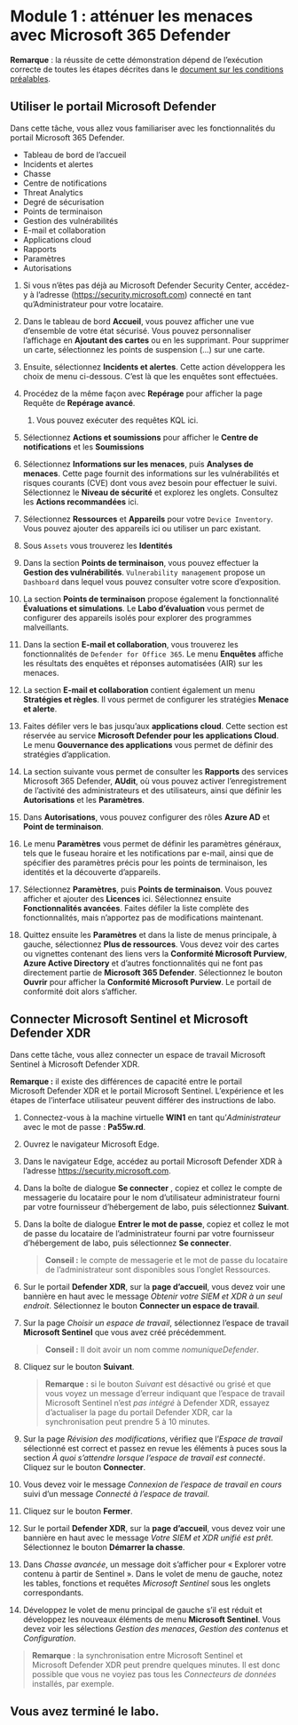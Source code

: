 # Module 1 : atténuer les menaces avec Microsoft 365 Defender

**Remarque** : la réussite de cette démonstration dépend de l’exécution correcte de toutes les étapes décrites dans le [document sur les conditions préalables](00-prerequisites.md).

## Utiliser le portail Microsoft Defender

Dans cette tâche, vous allez vous familiariser avec les fonctionnalités du portail Microsoft 365 Defender.

- Tableau de bord de l’accueil
- Incidents et alertes
- Chasse
- Centre de notifications
- Threat Analytics
- Degré de sécurisation
- Points de terminaison
- Gestion des vulnérabilités
- E-mail et collaboration
- Applications cloud
- Rapports
- Paramètres
- Autorisations

1. Si vous n’êtes pas déjà au Microsoft Defender Security Center, accédez-y à l’adresse (https://security.microsoft.com) connecté en tant qu’Administrateur pour votre locataire.

1. Dans le tableau de bord **Accueil**, vous pouvez afficher une vue d’ensemble de votre état sécurisé. Vous pouvez personnaliser l’affichage en **Ajoutant des cartes** ou en les supprimant. Pour supprimer un carte, sélectionnez les points de suspension (...) sur une carte.
1. Ensuite, sélectionnez **Incidents et alertes**. Cette action développera les choix de menu ci-dessous. C’est là que les enquêtes sont effectuées.
1. Procédez de la même façon avec **Repérage** pour afficher la page Requête de **Repérage avancé**. 
    1. Vous pouvez exécuter des requêtes KQL ici.
1. Sélectionnez **Actions et soumissions** pour afficher le **Centre de notifications** et les **Soumissions**
1. Sélectionnez **Informations sur les menaces**, puis **Analyses de menaces**. Cette page fournit des informations sur les vulnérabilités et risques courants (CVE) dont vous avez besoin pour effectuer le suivi. Sélectionnez le **Niveau de sécurité** et explorez les onglets. Consultez les **Actions recommandées** ici.
1. Sélectionnez **Ressources** et **Appareils** pour votre `Device Inventory`. Vous pouvez ajouter des appareils ici ou utiliser un parc existant.
1. Sous `Assets` vous trouverez les **Identités**
1. Dans la section **Points de terminaison**, vous pouvez effectuer la **Gestion des vulnérabilités**. `Vulnerability management` propose un `Dashboard` dans lequel vous pouvez consulter votre score d’exposition.
1. La section **Points de terminaison** propose également la fonctionnalité **Évaluations et simulations**. Le **Labo d’évaluation** vous permet de configurer des appareils isolés pour explorer des programmes malveillants.
1. Dans la section **E-mail et collaboration**, vous trouverez les fonctionnalités de `Defender for Office 365`. Le menu **Enquêtes** affiche les résultats des enquêtes et réponses automatisées (AIR) sur les menaces.
1. La section **E-mail et collaboration** contient également un menu **Stratégies et règles**. Il vous permet de configurer les stratégies **Menace et alerte**.
1. Faites défiler vers le bas jusqu’aux **applications cloud**. Cette section est réservée au service **Microsoft Defender pour les applications Cloud**. Le menu **Gouvernance des applications** vous permet de définir des stratégies d’application.
1. La section suivante vous permet de consulter les **Rapports** des services Microsoft 365 Defender, **AUdit**, où vous pouvez activer l’enregistrement de l’activité des administrateurs et des utilisateurs, ainsi que définir les **Autorisations** et les **Paramètres**.
1. Dans **Autorisations**, vous pouvez configurer des rôles **Azure AD** et **Point de terminaison**.
1. Le menu **Paramètres** vous permet de définir les paramètres généraux, tels que le fuseau horaire et les notifications par e-mail, ainsi que de spécifier des paramètres précis pour les points de terminaison, les identités et la découverte d’appareils.
1. Sélectionnez **Paramètres**, puis **Points de terminaison**. Vous pouvez afficher et ajouter des **Licences** ici. Sélectionnez ensuite **Fonctionnalités avancées**. Faites défiler la liste complète des fonctionnalités, mais n’apportez pas de modifications maintenant.
1. Quittez ensuite les **Paramètres** et dans la liste de menus principale, à gauche, sélectionnez **Plus de ressources**. Vous devez voir des cartes ou vignettes contenant des liens vers la **Conformité Microsoft Purview**, **Azure Active Directory** et d’autres fonctionnalités qui ne font pas directement partie de **Microsoft 365 Defender**. Sélectionnez le bouton **Ouvrir** pour afficher la **Conformité Microsoft Purview**. Le portail de conformité doit alors s’afficher.

## Connecter Microsoft Sentinel et Microsoft Defender XDR

Dans cette tâche, vous allez connecter un espace de travail Microsoft Sentinel à Microsoft Defender XDR.

**Remarque :** il existe des différences de capacité entre le portail Microsoft Defender XDR et le portail Microsoft Sentinel. L’expérience et les étapes de l’interface utilisateur peuvent différer des instructions de labo.

1. Connectez-vous à la machine virtuelle **WIN1** en tant qu’*Administrateur* avec le mot de passe : **Pa55w.rd**.  

1. Ouvrez le navigateur Microsoft Edge.

1. Dans le navigateur Edge, accédez au portail Microsoft Defender XDR à l’adresse <https://security.microsoft.com>.

1. Dans la boîte de dialogue **Se connecter** , copiez et collez le compte de messagerie du locataire pour le nom d’utilisateur administrateur fourni par votre fournisseur d’hébergement de labo, puis sélectionnez **Suivant**.

1. Dans la boîte de dialogue **Entrer le mot de passe**, copiez et collez le mot de passe du locataire de l’administrateur fourni par votre fournisseur d’hébergement de labo, puis sélectionnez **Se connecter**.

    >**Conseil :** le compte de messagerie et le mot de passe du locataire de l’administrateur sont disponibles sous l’onglet Ressources.

1. Sur le portail **Defender XDR**, sur la **page d’accueil**, vous devez voir une bannière en haut avec le message *Obtenir votre SIEM et XDR à un seul endroit*. Sélectionnez le bouton **Connecter un espace de travail**.

1. Sur la page *Choisir un espace de travail*, sélectionnez l’espace de travail **Microsoft Sentinel** que vous avez créé précédemment.

    >**Conseil :** Il doit avoir un nom comme *nomuniqueDefender*.

1. Cliquez sur le bouton **Suivant**.

    >**Remarque :** si le bouton *Suivant* est désactivé ou grisé et que vous voyez un message d’erreur indiquant que l’espace de travail Microsoft Sentinel n’est *pas intégré* à Defender XDR, essayez d’actualiser la page du portail Defender XDR, car la synchronisation peut prendre 5 à 10 minutes.

1. Sur la page *Révision des modifications*, vérifiez que l’*Espace de travail* sélectionné est correct et passez en revue les éléments à puces sous la section *À quoi s’attendre lorsque l’espace de travail est connecté*. Cliquez sur le bouton **Connecter**.

1. Vous devez voir le message *Connexion de l’espace de travail en cours* suivi d’un message *Connecté à l’espace de travail*.

1. Cliquez sur le bouton **Fermer**.

1. Sur le portail **Defender XDR**, sur la **page d’accueil**, vous devez voir une bannière en haut avec le message *Votre SIEM et XDR unifié est prêt*. Sélectionnez le bouton **Démarrer la chasse**.

1. Dans *Chasse avancée*, un message doit s’afficher pour « Explorer votre contenu à partir de Sentinel ». Dans le volet de menu de gauche, notez les tables, fonctions et requêtes *Microsoft Sentinel* sous les onglets correspondants.

1. Développez le volet de menu principal de gauche s’il est réduit et développez les nouveaux éléments de menu **Microsoft Sentinel**. Vous devez voir les sélections *Gestion des menaces*, *Gestion des contenus* et *Configuration*.

 >**Remarque** : la synchronisation entre Microsoft Sentinel et Microsoft Defender XDR peut prendre quelques minutes. Il est donc possible que vous ne voyiez pas tous les *Connecteurs de données* installés, par exemple.

## Vous avez terminé le labo.
